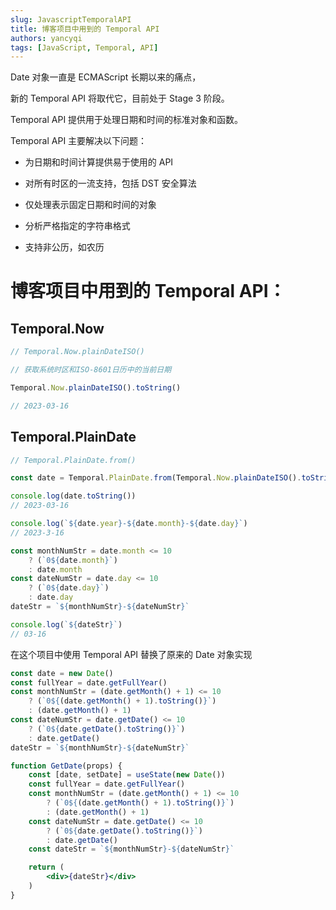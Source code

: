 ```yaml
---
slug: JavascriptTemporalAPI
title: 博客项目中用到的 Temporal API
authors: yancyqi
tags: [JavaScript, Temporal, API]
---
```


Date 对象一直是 ECMAScript 长期以来的痛点，

新的 Temporal API 将取代它，目前处于 Stage 3 阶段。

Temporal API 提供用于处理日期和时间的标准对象和函数。

<!--truncate-->

Temporal API 主要解决以下问题：

- 为日期和时间计算提供易于使用的 API

- 对所有时区的一流支持，包括 DST 安全算法

- 仅处理表示固定日期和时间的对象

- 分析严格指定的字符串格式

- 支持非公历，如农历

# 博客项目中用到的 Temporal API：

## Temporal.Now

```javascript
// Temporal.Now.plainDateISO()

// 获取系统时区和ISO-8601日历中的当前日期

Temporal.Now.plainDateISO().toString()

// 2023-03-16
```

## Temporal.PlainDate

```javascript
// Temporal.PlainDate.from()

const date = Temporal.PlainDate.from(Temporal.Now.plainDateISO().toString())

console.log(date.toString())
// 2023-03-16

console.log(`${date.year}-${date.month}-${date.day}`)
// 2023-3-16

const monthNumStr = date.month <= 10
    ? (`0${date.month}`)
    : date.month
const dateNumStr = date.day <= 10
    ? (`0${date.day}`)
    : date.day
dateStr = `${monthNumStr}-${dateNumStr}`

console.log(`${dateStr}`)
// 03-16
```

在这个项目中使用 Temporal API 替换了原来的 Date 对象实现

```javascript title="使用 Date 对象实现"
const date = new Date()
const fullYear = date.getFullYear()
const monthNumStr = (date.getMonth() + 1) <= 10
    ? (`0${(date.getMonth() + 1).toString()}`)
    : (date.getMonth() + 1)
const dateNumStr = date.getDate() <= 10
    ? (`0${date.getDate().toString()}`)
    : date.getDate()
dateStr = `${monthNumStr}-${dateNumStr}`
```

```jsx live
function GetDate(props) {
    const [date, setDate] = useState(new Date())
    const fullYear = date.getFullYear()
    const monthNumStr = (date.getMonth() + 1) <= 10
        ? (`0${(date.getMonth() + 1).toString()}`)
        : (date.getMonth() + 1)
    const dateNumStr = date.getDate() <= 10
        ? (`0${date.getDate().toString()}`)
        : date.getDate()
    const dateStr = `${monthNumStr}-${dateNumStr}`

    return (
        <div>{dateStr}</div>
    )
}
```
